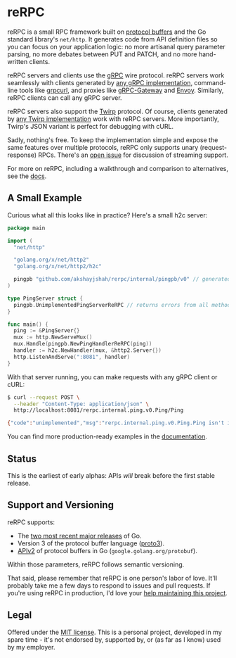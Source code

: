 reRPC
=====

reRPC is a small RPC framework built on [protocol buffers][protobuf] and the Go
standard library's `net/http`. It generates code from API definition files so
you can focus on your application logic: no more artisanal query parameter
parsing, no more debates between PUT and PATCH, and no more hand-written
clients.

reRPC servers and clients use the [gRPC][grpc] wire protocol. reRPC servers
work seamlessly with clients generated by [any gRPC
implementation][grpc-implementations], command-line tools like [grpcurl][], and
proxies like [gRPC-Gateway][grpc-gateway] and [Envoy][envoy]. Similarly, reRPC
clients can call any gRPC server.

reRPC servers also support the [Twirp][twirp] protocol. Of course, clients
generated by [any Twirp implementation][twirp-implementations] work with reRPC
servers. More importantly, Twirp's JSON variant is perfect for debugging with
cURL.

Sadly, nothing's free. To keep the implementation simple and expose the same
features over multiple protocols, reRPC only supports unary (request-response)
RPCs. There's an [open issue][streaming-issue] for discussion of streaming
support.

For more on reRPC, including a walkthrough and comparison to alternatives, see
the [docs][].

## A Small Example

Curious what all this looks like in practice? Here's a small h2c server:

```go
package main

import (
  "net/http"

  "golang.org/x/net/http2"
  "golang.org/x/net/http2/h2c"

  pingpb "github.com/akshayjshah/rerpc/internal/pingpb/v0" // generated
)

type PingServer struct {
  pingpb.UnimplementedPingServerReRPC // returns errors from all methods
}

func main() {
  ping := &PingServer{}
  mux := http.NewServeMux()
  mux.Handle(pingpb.NewPingHandlerReRPC(ping))
  handler := h2c.NewHandler(mux, &http2.Server{})
  http.ListenAndServe(":8081", handler)
}
```

With that server running, you can make requests with any gRPC client or cURL:

```bash
$ curl --request POST \
  --header "Content-Type: application/json" \
  http://localhost:8081/rerpc.internal.ping.v0.Ping/Ping

{"code":"unimplemented","msg":"rerpc.internal.ping.v0.Ping.Ping isn't implemented"}
```

You can find more production-ready examples in the [documentation][docs].

## Status

This is the earliest of early alphas: APIs *will* break before the first stable
release.

## Support and Versioning

reRPC supports:

* The [two most recent major releases][go-support-policy] of Go.
* Version 3 of the protocol buffer language ([proto3][]).
* [APIv2][] of protocol buffers in Go (`google.golang.org/protobuf`).

Within those parameters, reRPC follows semantic versioning.

That said, please remember that reRPC is one person's labor of love. It'll
probably take me a few days to respond to issues and pull requests. If you're
using reRPC in production, I'd love your [help maintaining this
project][maintainers-issue].

## Legal

Offered under the [MIT license][license]. This is a personal project, developed
in my spare time - it's not endorsed by, supported by, or (as far as I know)
used by my employer.

[APIv2]: https://blog.golang.org/protobuf-apiv2
[docs]: https://github.com/akshayjshah/rerpc/wiki
[envoy]: https://www.envoyproxy.io/
[godoc]: https://pkg.go.dev/github.com/akshayjshah/rerpc
[go-support-policy]: https://golang.org/doc/devel/release#policy
[grpc-gateway]: https://grpc-ecosystem.github.io/grpc-gateway/
[grpc]: https://grpc.io/
[grpc-implementations]: https://grpc.io/docs/languages/
[grpcurl]: https://github.com/fullstorydev/grpcurl
[license]: https://github.com/akshayjshah/rerpc/blob/main/LICENSE.txt
[maintainers-issue]: https://github.com/akshayjshah/rerpc/issues/2
[proto3]: https://cloud.google.com/apis/design/proto3
[protobuf]: https://developers.google.com/protocol-buffers
[streaming-issue]: https://github.com/akshayjshah/rerpc/issues/1
[twirp]: https://twitchtv.github.io/twirp/
[twirp-implementations]: https://github.com/twitchtv/twirp#implementations-in-other-languages
